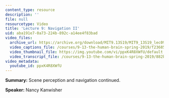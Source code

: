 ```yaml
---
content_type: resource
description: ''
file: null
resourcetype: Video
title: 'Lecture 9: Navigation II'
uid: aba191e7-0a73-224b-892c-a14ee4f83bad
video_files:
  archive_url: https://archive.org/download/MIT9.13S19/MIT9_13S19_lec09_300k.mp4
  video_captions_file: /courses/9-13-the-human-brain-spring-2019/f236858c01a85a809087d6c6050c8016_ppxK4R8XWfU.vtt
  video_thumbnail_file: https://img.youtube.com/vi/ppxK4R8XWfU/default.jpg
  video_transcript_file: /courses/9-13-the-human-brain-spring-2019/882ba285e16f19f3f1bdcb117d04c502_ppxK4R8XWfU.pdf
video_metadata:
  youtube_id: ppxK4R8XWfU
---
```


**Summary:** Scene perception and navigation continued.

**Speaker:** Nancy Kanwisher